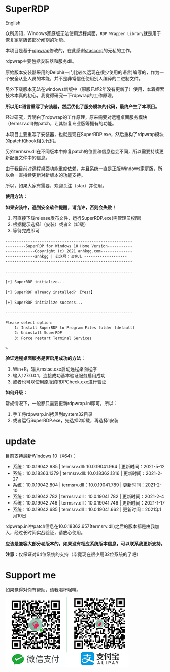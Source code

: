 # SuperRDP

[English](README_en.md)

众所周知，Windows家庭版无法使用远程桌面，`RDP Wrapper Library`就是用于恢复家庭版该部分阉割的功能。

本项目是基于[rdpwrap](https://github.com/stascorp/rdpwrap)修改的，在此感谢[stascorp](https://github.com/stascorp)的无私的工作。

rdpwrap主要包括安装器和服务dll。

原始版本安装器采用的Delphi(一门比较久远现在很少使用的语言)编写的，作为一个安全从业人员的本能，并不是非常信任使用别人编译的二进制文件。

另外下载版本无法在windows新版中（原版已经2年没有更新了）使用，本着探索技术本真的初心，我觉得研究一下rdpwrap的工作原理。

**所以用C语言重写了安装器，然后优化了服务模块的代码，最终产生了本项目。**

经过研究，弄明白了rdpwrap的工作原理，原来需要对远程桌面服务模块（termsrv.dll)做patch，让其恢复专业版等拥有的功能。

本项目主要重写了安装器，也就是现在SuperRDP.exe，然后重构了rdpwrap模块的patch和hook相关代码。

另外termsrv.dll在不同版本中修复patch的位置和信息也会不同，所以需要持续更新配置文件中的信息。

由于我目前对远程桌面功能重度依赖，并且系统一直是正版Windows家庭版，所以会一直持续更新对新版本的功能支持。

所以，如果大家有需要，欢迎关注（star）并使用。

**使用方法：**

**如果安装中，遇到安全软件提醒，请允许，否则会失败！**

1. 可直接下载release发布文件，运行SuperRDP.exe(需管理员权限)
2. 根据提示选择1（安装）或者2（卸载）
3. 等待完成即可

```
--------------------------------------------------------
---------SuperRDP for Windows 10 Home Version-----------
-------------Copyright (c) 2021 anhkgg.com--------------
-------------anhkgg | 公众号：汉客儿 -------------------
--------------------------------------------------------

--------------------------------------------------------

[+] SuperRDP initialize...

[*] SuperRDP already installed? 【Yes!】

[+] SuperRDP initialize success...

--------------------------------------------------------

Please select option:
    1: Install SuperRDP to Program Files folder (default)
    2: Uninstall SuperRDP
    3: Force restart Terminal Services

>
```

**验证远程桌面服务是否启用成功的方法：**

1. Win+R，输入mstsc.exe启动远程桌面程序
2. 输入127.0.0.1，连接成功基本验证服务启用成功
3. 或者也可以使用原版的RDPCheck.exe进行验证

**如何升级：**

常规情况下，一般都只需要更新rdpwrap.ini即可，所以：

1. 手工将rdpwarp.ini拷贝到system32目录
2. 或者运行SuperRDP.exe，先选择2卸载，再选择1安装

# update

目前支持最新Windows 10（X64）：

* 系统：10.0.19042.985 | termsrv.dll: 10.0.19041.964 | 更新时间：2021-5-12
* 系统：10.0.18363.1379 | termsrv.dll: 10.0.18362.1316 | 更新时间：2021-2-27
* 系统：10.0.19042.804 | termsrv.dll：10.0.19041.789 | 更新时间：2021-2-10
* 系统：10.0.19042.782 | termsrv.dll：10.0.19041.782 | 更新时间：2021-2-4
* 系统：10.0.19042.746 | termsrv.dll：10.0.19041.746 | 更新时间：2021-1-17
* 系统：10.0.19042.685 | termsrv.dll：10.0.19041.662 | 更新时间：2021年1月10日


rdpwrap.ini中patch信息在10.0.18362.657(termsrv.dll)之后的版本都是由我加入，经过长时间实战验证，请放心使用。

**应该是兼容大部分老版本的，如果没有相应系统版本信息，可以联系我更新支持。**

**注意**：仅保证对64位系统的支持（毕竟现在很少用32位系统的了吧）

# Support me

如果觉得对你有帮助，请我喝杯咖啡。

![img](pay.png)